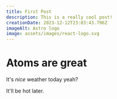 ```yaml
---
title: First Post
description: This is a really cool post!
creationDate: 2023-12-12T23:03:43.796Z
imageAlt: Astro logo
image: assets/images/react-logo.svg
---
```


# Atoms are great

It's _nice_ weather today yeah?

It'll be hot later.
